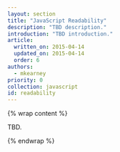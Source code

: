 ```yaml
---
layout: section
title: "JavaScript Readability"
description: "TBD description."
introduction: "TBD introduction."
article:
  written_on: 2015-04-14
  updated_on: 2015-04-14
  order: 6
authors:
  - mkearney
priority: 0
collection: javascript
id: readability
---
```


{% wrap content %}

TBD.

{% endwrap %}